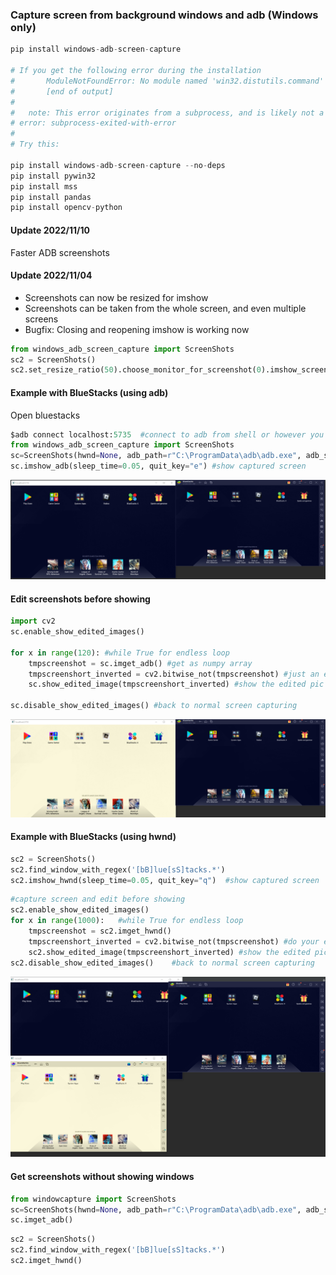 ### Capture screen from background windows and adb (Windows only)

```python
pip install windows-adb-screen-capture

# If you get the following error during the installation
#       ModuleNotFoundError: No module named 'win32.distutils.command'
#       [end of output]
# 
#   note: This error originates from a subprocess, and is likely not a problem with pip.
# error: subprocess-exited-with-error
# 
# Try this:

pip install windows-adb-screen-capture --no-deps
pip install pywin32
pip install mss
pip install pandas
pip install opencv-python

```

#### Update 2022/11/10

Faster ADB screenshots

#### Update 2022/11/04

- Screenshots can now be resized for imshow
- Screenshots can be taken from the whole screen, and even multiple screens 
- Bugfix: Closing and reopening imshow is working now

```python
from windows_adb_screen_capture import ScreenShots
sc2 = ScreenShots()
sc2.set_resize_ratio(50).choose_monitor_for_screenshot(0).imshow_screenshot_monitor() #0 for all screens, 1 for screen 1, 2 for screen 2...
```

#### Example with BlueStacks (using adb)

Open bluestacks 

```python
$adb connect localhost:5735  #connect to adb from shell or however you want 
from windows_adb_screen_capture import ScreenShots
sc=ScreenShots(hwnd=None, adb_path=r"C:\ProgramData\adb\adb.exe", adb_serial='localhost:5735')
sc.imshow_adb(sleep_time=0.05, quit_key="e") #show captured screen
```

<img src="https://github.com/hansalemaos/screenshots/raw/main/screencap1.png"/>

#### Edit screenshots before showing

```python
import cv2
sc.enable_show_edited_images() 

for x in range(120): #while True for endless loop
    tmpscreenshot = sc.imget_adb() #get as numpy array
    tmpscreenshort_inverted = cv2.bitwise_not(tmpscreenshot) #just an example, do your editing here
    sc.show_edited_image(tmpscreenshort_inverted) #show the edited pic

sc.disable_show_edited_images() #back to normal screen capturing
```

<img src="https://github.com/hansalemaos/screenshots/raw/main/screencap3.png"/>

#### Example with BlueStacks (using hwnd)

```python
sc2 = ScreenShots()
sc2.find_window_with_regex('[bB]lue[sS]tacks.*')
sc2.imshow_hwnd(sleep_time=0.05, quit_key="q")  #show captured screen
```

```python
#capture screen and edit before showing 
sc2.enable_show_edited_images()
for x in range(1000):   #while True for endless loop
    tmpscreenshot = sc2.imget_hwnd()
    tmpscreenshort_inverted = cv2.bitwise_not(tmpscreenshot) #do your editing here
    sc2.show_edited_image(tmpscreenshort_inverted) #show the edited pic
sc2.disable_show_edited_images()    #back to normal screen capturing
```

<img src="https://github.com/hansalemaos/screenshots/raw/main/screencap4.png"/>

#### Get screenshots without showing windows

```python
from windowcapture import ScreenShots
sc=ScreenShots(hwnd=None, adb_path=r"C:\ProgramData\adb\adb.exe", adb_serial='localhost:5735')
sc.imget_adb()
```

```python
sc2 = ScreenShots()
sc2.find_window_with_regex('[bB]lue[sS]tacks.*')
sc2.imget_hwnd()
```
